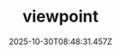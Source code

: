 ---
title: "viewpoint"
description: ""
image: "/uploads/photos/0041-viewpoint.webp"
display: "/uploads/photos/0041-viewpoint-display.webp"
thumbnail: "/uploads/photos/0041-viewpoint-thumb.webp"
width: 6000
height: 4000
featured: false
date: 2025-10-30T08:48:31.457Z
order: 0
---